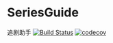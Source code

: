 # SeriesGuide
  追剧助手
[![Build Status](https://travis-ci.org/WenxiaohuaEdward/SeriesGuide.png)](https://travis-ci.org/WenxiaohuaEdward/SeriesGuide)
[![codecov](https://codecov.io/gh/WenxiaohuaEdward/SeriesGuide/branch/master/graph/badge.svg)](https://codecov.io/gh/WenxiaohuaEdward/SeriesGuide)

